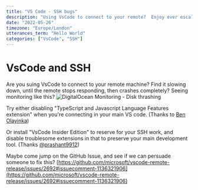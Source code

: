 ```yaml
---
title: "VS Code - SSH bugs"
description: "Using VsCode to connect to your remote?  Enjoy ever escalating CPU and disk reads until it crashes."
date: "2022-05-26"
timezone: "Europe/London"
utterances_term: "Hello World"
categories: ["VsCode", "SSH"]
---
```


# VsCode and SSH

Are you suing VsCode to connect to your remote machine?
Find it slowing down, until the remote stops responding, then crashes completely?
Seeing monitoring like this?
![DigitalOcean Monitoring - Disk thrashing](https://user-images.githubusercontent.com/72463218/170488097-84ced8c1-3994-46dc-a4b8-616f9b96c79d.png)

Try either disabling "TypeScript and Javascript Language Features extension" when you're connecting in your main VS code.
(Thanks to [Ben Olayinka](https://medium.com/good-robot/use-visual-studio-code-remote-ssh-sftp-without-crashing-your-server-a1dc2ef0936d))

Or install "VsCode Insider Edition" to reserve for your SSH work, and disable troublesome extensions in that to preserve your main development tool.
(Thanks [@prashant9912](https://github.com/prashant9912))

Maybe come jump on the GitHub Issue, and see if we can persuade someone to fix this?
[https://github.com/microsoft/vscode-remote-release/issues/2692#issuecomment-1136321906](https://github.com/microsoft/vscode-remote-release/issues/2692#issuecomment-1136321906)